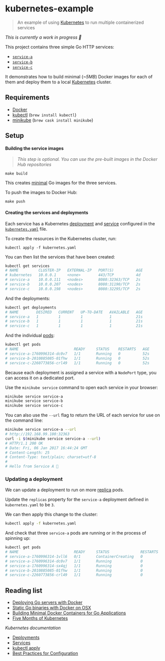 # kubernetes-example

> An example of using [Kubernetes](http://kubernetes.io/) to run multiple containerized services

_This is currently a work in progress 🚧_

This project contains three simple Go HTTP services:

* [`service-a`](service-a)
* [`service-b`](service-b)
* [`service-c`](service-c)

It demonstrates how to build minimal (_~5MB_) Docker images for each of them and deploy them to a local [Kubernetes](http://kubernetes.io/) cluster.

## Requirements

* [Docker](https://docs.docker.com/engine/installation/mac/)
* [kubectl](http://kubernetes.io/docs/user-guide/kubectl-overview/) (`brew install kubectl`)
* [minikube](https://github.com/kubernetes/minikube) (`brew cask install minikube`)

## Setup

#### Building the service images

> _This step is optional. You can use the pre-built images in the Docker Hub repositories_

```
make build
```

This creates [minimal](https://blog.codeship.com/building-minimal-docker-containers-for-go-applications/) Go images for the three services.

To push the images to Docker Hub:

```
make push
```

#### Creating the services and deployments

Each service has a Kubernetes [deployment](http://kubernetes.io/docs/user-guide/deployments) and [service](http://kubernetes.io/docs/user-guide/services) configured in the [`kubernetes.yaml`](kubernetes.yaml) file.

To create the resources in the Kubernetes cluster, run:

```
kubectl apply -f kubernetes.yaml
```

You can then list the services that have been created:

```bash
kubectl get services
# NAME         CLUSTER-IP   EXTERNAL-IP   PORT(S)          AGE
# kubernetes   10.0.0.1     <none>        443/TCP          4d
# service-a    10.0.0.111   <nodes>       8080:32363/TCP   2s
# service-b    10.0.0.207   <nodes>       8080:31190/TCP   2s
# service-c    10.0.0.198   <nodes>       8080:32295/TCP   2s
```

And the deployments:

```bash
kubectl get deployments
# NAME        DESIRED   CURRENT   UP-TO-DATE   AVAILABLE   AGE
# service-a   1         1         1            1           21s
# service-b   1         1         1            1           21s
# service-c   1         1         1            1           21s
```

And the individual [pods](http://kubernetes.io/docs/user-guide/pods/):

```bash
kubectl get pods
# NAME                         READY     STATUS    RESTARTS   AGE
# service-a-1760996314-dc0v7   1/1       Running   0          52s
# service-b-2010885085-01fhw   1/1       Running   0          52s
# service-c-2260773856-crl49   1/1       Running   0          52s
```

Because each deployment is assigned a service with a `NodePort` type, you can access it on a dedicated port.

Use the `minikube service` command to open each service in your browser:

```bash
minikube service service-a
minikube service service-b
minikube service service-c
```

You can also use the `--url` flag to return the URL of each service for use on the command line:

```bash
minikube service service-a --url
# http://192.168.99.100:32363
curl -i $(minikube service service-a --url)
# HTTP/1.1 200 OK
# Date: Fri, 06 Jan 2017 16:44:24 GMT
# Content-Length: 25
# Content-Type: text/plain; charset=utf-8
#
# Hello from Service A 👋
```

### Updating a deployment

We can update a deployment to run on more [replica](http://kubernetes.io/docs/user-guide/replicasets/) pods.

Update the `replicas` property for the `service-a` deployment defined in `kubernetes.yaml` to be `3`.

We can then apply this change to the cluster:

```bash
kubectl apply -f kubernetes.yaml
```

And check that three `service-a` pods are running or in the process of spinning up:

```bash
kubectl get pods
# NAME                         READY     STATUS              RESTARTS   AGE
# service-a-1760996314-1vll6   0/1       ContainerCreating   0          4s
# service-a-1760996314-dc0v7   1/1       Running             0          7m
# service-a-1760996314-sx4qj   1/1       Running             0          4s
# service-b-2010885085-01fhw   1/1       Running             0          7m
# service-c-2260773856-crl49   1/1       Running             0          7m
```

## Reading list

* [Deploying Go servers with Docker](https://blog.golang.org/docker)
* [Static Go binaries with Docker on OSX](https://developer.atlassian.com/blog/2015/07/osx-static-golang-binaries-with-docker/)
* [Building Minimal Docker Containers for Go Applications](https://blog.codeship.com/building-minimal-docker-containers-for-go-applications/)
* [Five Months of Kubernetes](http://danielmartins.ninja/posts/five-months-of-kubernetes.html)

_Kubernetes documentation_

* [Deployments](http://kubernetes.io/docs/user-guide/deployments)
* [Services](http://kubernetes.io/docs/user-guide/services)
* [kubectl apply](http://kubernetes.io/docs/user-guide/kubectl/kubectl_apply/)
* [Best Practices for Configuration](http://kubernetes.io/docs/user-guide/config-best-practices/)
